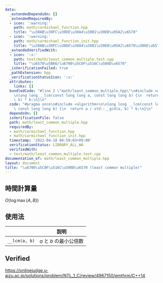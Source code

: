 ```yaml
---
data:
  _extendedDependsOn: []
  _extendedRequiredBy:
  - icon: ':warning:'
    path: math/carmichael_function.hpp
    title: "\u30AB\u30FC\u30DE\u30A4\u30B1\u30EB\u95A2\u6570"
  - icon: ':warning:'
    path: math/carmichael_function_init.hpp
    title: "\u30AB\u30FC\u30DE\u30A4\u30B1\u30EB\u95A2\u6570\u306E\u6570\u8868"
  _extendedVerifiedWith:
  - icon: ':x:'
    path: test/math/least_common_multiple.test.cpp
    title: "\u6570\u5B66/\u6700\u5C0F\u516C\u500D\u6570"
  _isVerificationFailed: true
  _pathExtension: hpp
  _verificationStatusIcon: ':x:'
  attributes:
    links: []
  bundledCode: "#line 2 \"math/least_common_multiple.hpp\"\n#include <algorithm>\n\
    \nlong long __lcm(const long long a, const long long b) {\n  return a / std::__gcd(a,\
    \ b) * b;\n}\n"
  code: "#pragma once\n#include <algorithm>\n\nlong long __lcm(const long long a,\
    \ const long long b) {\n  return a / std::__gcd(a, b) * b;\n}\n"
  dependsOn: []
  isVerificationFile: false
  path: math/least_common_multiple.hpp
  requiredBy:
  - math/carmichael_function.hpp
  - math/carmichael_function_init.hpp
  timestamp: '2022-04-18 04:59:03+09:00'
  verificationStatus: LIBRARY_ALL_WA
  verifiedWith:
  - test/math/least_common_multiple.test.cpp
documentation_of: math/least_common_multiple.hpp
layout: document
title: "\u6700\u5C0F\u516C\u500D\u6570 (least common multiple)"
---
```



## 時間計算量

$O(\log{\max \lbrace A, B \rbrace})$


## 使用法

||説明|
|:--:|:--:|
|`__lcm(a, b)`|$a$ と $b$ の最小公倍数|


## Verified

https://onlinejudge.u-aizu.ac.jp/solutions/problem/NTL_1_C/review/4967150/emthrm/C++14
